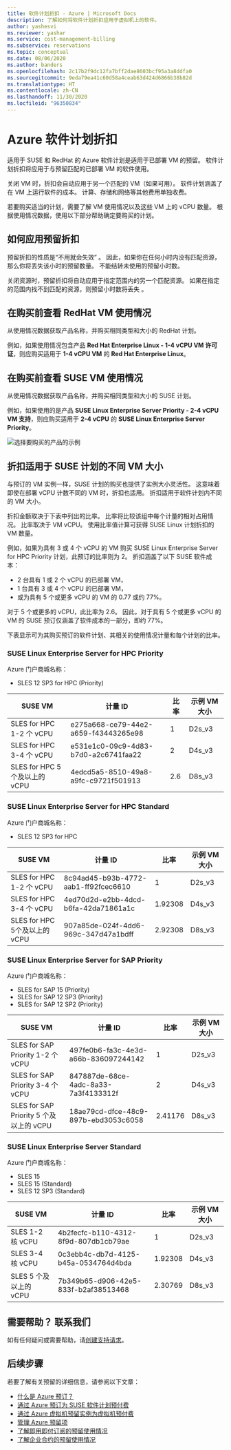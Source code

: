 ```yaml
---
title: 软件计划折扣 - Azure | Microsoft Docs
description: 了解如何将软件计划折扣应用于虚拟机上的软件。
author: yashesvi
ms.reviewer: yashar
ms.service: cost-management-billing
ms.subservice: reservations
ms.topic: conceptual
ms.date: 08/06/2020
ms.author: banders
ms.openlocfilehash: 2c17b2f9dc12fa7bff2dae8603bcf95a3a8ddfa0
ms.sourcegitcommit: 9eda79ea41c60d58a4ceab63d424d6866b38b82d
ms.translationtype: HT
ms.contentlocale: zh-CN
ms.lasthandoff: 11/30/2020
ms.locfileid: "96350834"
---
```

# <a name="azure-software-plan-discount"></a>Azure 软件计划折扣

适用于 SUSE 和 RedHat 的 Azure 软件计划是适用于已部署 VM 的预留。 软件计划折扣将应用于与预留匹配的已部署 VM 的软件使用。

关闭 VM 时，折扣会自动应用于另一个匹配的 VM（如果可用）。 软件计划涵盖了在 VM 上运行软件的成本。 计算、存储和网络等其他费用单独收费。

若要购买适当的计划，需要了解 VM 使用情况以及这些 VM 上的 vCPU 数量。 根据使用情况数据，使用以下部分帮助确定要购买的计划。

## <a name="how-reservation-discount-is-applied"></a>如何应用预留折扣

预留折扣的性质是“不用就会失效”  。 因此，如果你在任何小时内没有匹配资源，那么你将丢失该小时的预留数量。 不能结转未使用的预留小时数。

关闭资源时，预留折扣将自动应用于指定范围内的另一个匹配资源。 如果在指定的范围内找不到匹配的资源，则预留小时数将丢失  。

## <a name="review-redhat-vm-usage-before-you-buy"></a>在购买前查看 RedHat VM 使用情况

从使用情况数据获取产品名称，并购买相同类型和大小的 RedHat 计划。

例如，如果使用情况包含产品 **Red Hat Enterprise Linux - 1-4 vCPU VM 许可证**，则应购买适用于 **1-4 vCPU VM** 的 **Red Hat Enterprise Linux**。

<!--ADD RHEL SCREENSHOT -->

## <a name="review-suse-vm-usage-before-you-buy"></a>在购买前查看 SUSE VM 使用情况

从使用情况数据获取产品名称，并购买相同类型和大小的 SUSE 计划。

例如，如果使用的是产品 **SUSE Linux Enterprise Server Priority - 2-4 vCPU VM 支持**，则应购买适用于 **2-4 vCPU** 的 **SUSE Linux Enterprise Server Priority**。

![选择要购买的产品的示例](./media/understand-suse-reservation-charges/select-suse-linux-enterprise-server-priority-2-4-vcpu.png)

## <a name="discount-applies-to-different-vm-sizes-for-suse-plans"></a>折扣适用于 SUSE 计划的不同 VM 大小

与预订的 VM 实例一样，SUSE 计划的购买也提供了实例大小灵活性。 这意味着即使在部署 vCPU 计数不同的 VM 时，折扣也适用。 折扣适用于软件计划内不同的 VM 大小。

折扣金额取决于下表中列出的比率。 比率将比较该组中每个计量的相对占用情况。 比率取决于 VM vCPU。 使用比率值计算可获得 SUSE Linux 计划折扣的 VM 数量。

例如，如果为具有 3 或 4 个 vCPU 的 VM 购买 SUSE Linux Enterprise Server for HPC Priority 计划，此预订的比率则为 2。 折扣涵盖了以下 SUSE 软件成本：

- 2 台具有 1 或 2 个 vCPU 的已部署 VM，
- 1 台具有 3 或 4 个 vCPU 的已部署 VM，
- 或为具有 5 个或更多 vCPU 的 VM 的 0.77 或约 77%。

对于 5 个或更多的 vCPU，此比率为 2.6。 因此，对于具有 5 个或更多 vCPU 的 VM 的 SUSE 预订仅涵盖了软件成本的一部分，即约 77%。

下表显示可为其购买预订的软件计划、其相关的使用情况计量和每个计划的比率。

### <a name="suse-linux-enterprise-server-for-hpc-priority"></a>SUSE Linux Enterprise Server for HPC Priority

Azure 门户商城名称：

- SLES 12 SP3 for HPC (Priority)

|SUSE VM | 计量 ID| 比率| 示例 VM 大小|
| -------| ------------------------| --- |--- |
|SLES for HPC 1-2 个 vCPU|e275a668-ce79-44e2-a659-f43443265e98|1|D2s_v3|
|SLES for HPC 3-4 个 vCPU|e531e1c0-09c9-4d83-b7d0-a2c6741faa22|2|D4s_v3|
|SLES for HPC 5个及以上的 vCPU|4edcd5a5-8510-49a8-a9fc-c9721f501913|2.6|D8s_v3|

### <a name="suse-linux-enterprise-server-for-hpc-standard"></a>SUSE Linux Enterprise Server for HPC Standard

Azure 门户商城名称：

- SLES 12 SP3 for HPC

|SUSE VM | 计量 ID | 比率|示例 VM 大小|
| ------- | --- | ------------------------| --- |
|SLES for HPC 1-2 个 vCPU |8c94ad45-b93b-4772-aab1-ff92fcec6610|1|D2s_v3|
|SLES for HPC 3-4 个 vCPU|4ed70d2d-e2bb-4dcd-b6fa-42da71861a1c|1.92308|D4s_v3|
|SLES for HPC 5个及以上的 vCPU |907a85de-024f-4dd6-969c-347d47a1bdff|2.92308|D8s_v3|

### <a name="suse-linux-enterprise-server-for-sap-priority"></a>SUSE Linux Enterprise Server for SAP Priority

Azure 门户商城名称：

- SLES for SAP 15 (Priority)
- SLES for SAP 12 SP3 (Priority)
- SLES for SAP 12 SP2 (Priority)

|SUSE VM | 计量 ID | 比率|示例 VM 大小|
| ------- |------------------------| --- | --- |
|SLES for SAP Priority 1-2 个 vCPU|497fe0b6-fa3c-4e3d-a66b-836097244142|1|D2s_v3|
|SLES for SAP Priority 3-4 个 vCPU |847887de-68ce-4adc-8a33-7a3f4133312f|2|D4s_v3|
|SLES for SAP Priority 5 个及以上的 vCPU |18ae79cd-dfce-48c9-897b-ebd3053c6058|2.41176|D8s_v3|

### <a name="suse-linux-enterprise-server-standard"></a>SUSE Linux Enterprise Server Standard

Azure 门户商城名称：

- SLES 15
- SLES 15 (Standard)
- SLES 12 SP3 (Standard)

|SUSE VM | 计量 ID | 比率|示例 VM 大小|
| ------- |------------------------| --- |--- |
|SLES 1-2 核 vCPU |4b2fecfc-b110-4312-8f9d-807db1cb79ae|1|D2s_v3|
|SLES 3-4 核 vCPU |0c3ebb4c-db7d-4125-b45a-0534764d4bda|1.92308|D4s_v3|
|SLES 5 个及以上的 vCPU |7b349b65-d906-42e5-833f-b2af38513468|2.30769| D8s_v3|

## <a name="need-help-contact-us"></a>需要帮助？ 联系我们

如有任何疑问或需要帮助，请[创建支持请求](https://go.microsoft.com/fwlink/?linkid=2083458)。

## <a name="next-steps"></a>后续步骤

若要了解有关预留的详细信息，请参阅以下文章：

- [什么是 Azure 预订？](save-compute-costs-reservations.md)
- [通过 Azure 预订为 SUSE 软件计划预付费](../../virtual-machines/linux/prepay-suse-software-charges.md)
- [通过 Azure 虚拟机预留实例为虚拟机预付费](../../virtual-machines/prepay-reserved-vm-instances.md)
- [管理 Azure 预留项](manage-reserved-vm-instance.md)
- [了解即用即付订阅的预留使用情况](understand-reserved-instance-usage.md)
- [了解企业合约的预留使用情况](understand-reserved-instance-usage-ea.md)